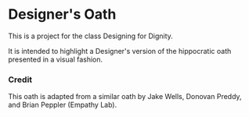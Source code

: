 # Designer's Oath

This is a project for the class Designing for Dignity.

It is intended to highlight a Designer's version of the hippocratic oath presented in a visual fashion. 

### Credit

This oath is adapted from a similar oath by Jake Wells, Donovan Preddy, and Brian Peppler (Empathy Lab).